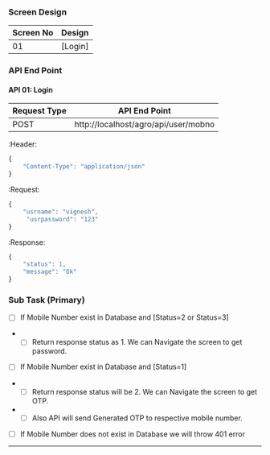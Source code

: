 ### Screen Design
Screen No | Design
------------ | -------------
01 | [Login]


### API End Point

#### API 01: Login



Request Type | API End Point
------------ | -------------
POST | http://localhost/agro/api/user/mobno

:Header:
```javascript
{
    "Content-Type": "application/json"
}
```

:Request:
```javascript
{
    "usrname": "vignesh",
     "usrpassword": "123"
}
```

:Response:
```javascript
{
    "status": 1,
    "message": "Ok"
}
```
### Sub Task (Primary)
- [ ] If Mobile Number exist in Database and [Status=2 or Status=3]
* - [ ] Return response status as 1. We can Navigate the screen to get password.
- [ ] If Mobile Number exist in Database and [Status=1]
* - [ ] Return response status will be 2. We can Navigate the screen to get OTP. 
* - [ ] Also API will send Generated OTP to respective mobile number. 
- [ ] If Mobile Number does not exist in Database we will throw 401 error 



------
